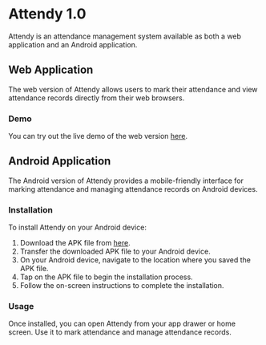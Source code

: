 # Attendy 1.0

Attendy is an attendance management system available as both a web application and an Android application.

## Web Application

The web version of Attendy allows users to mark their attendance and view attendance records directly from their web browsers.

### Demo

You can try out the live demo of the web version [here](https://gray-ambur-50.tiiny.site/).

## Android Application

The Android version of Attendy provides a mobile-friendly interface for marking attendance and managing attendance records on Android devices.

### Installation

To install Attendy on your Android device:

1. Download the APK file from [here](https://github.com/dr4codein/Attendy/raw/main/Attendy%201.0.zip).
2. Transfer the downloaded APK file to your Android device.
3. On your Android device, navigate to the location where you saved the APK file.
4. Tap on the APK file to begin the installation process.
5. Follow the on-screen instructions to complete the installation.

### Usage

Once installed, you can open Attendy from your app drawer or home screen. Use it to mark attendance and manage attendance records.
